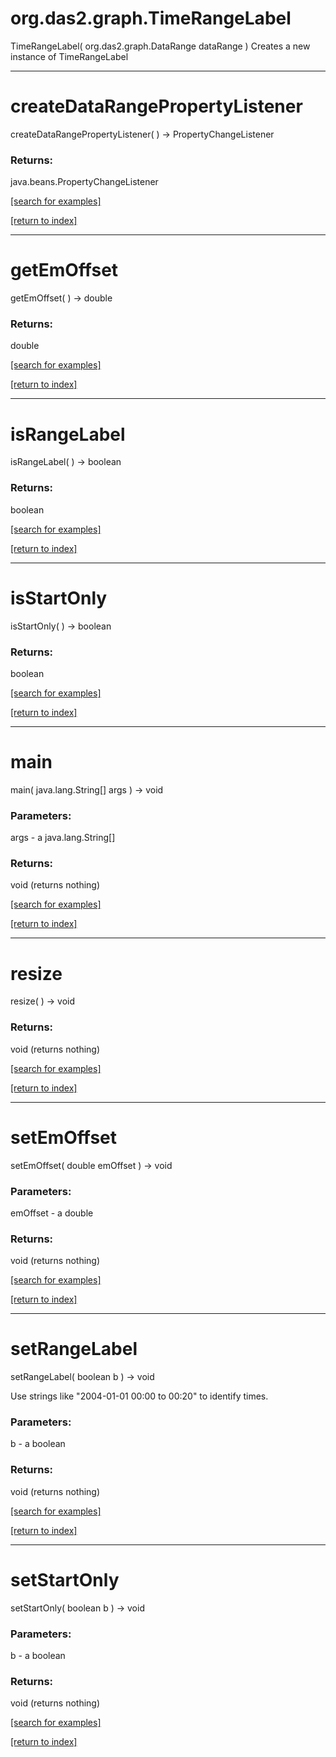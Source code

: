 # org.das2.graph.TimeRangeLabel
TimeRangeLabel( org.das2.graph.DataRange dataRange )
Creates a new instance of TimeRangeLabel

***
<a name="createDataRangePropertyListener"></a>
# createDataRangePropertyListener
createDataRangePropertyListener(  ) &rarr; PropertyChangeListener



### Returns:
java.beans.PropertyChangeListener


<a href="https://github.com/autoplot/dev/search?q=createDataRangePropertyListener&unscoped_q=createDataRangePropertyListener">[search for examples]</a>

<a href="https://github.com/autoplot/documentation/blob/master/javadoc/index-all.md">[return to index]</a>

***
<a name="getEmOffset"></a>
# getEmOffset
getEmOffset(  ) &rarr; double



### Returns:
double


<a href="https://github.com/autoplot/dev/search?q=getEmOffset&unscoped_q=getEmOffset">[search for examples]</a>

<a href="https://github.com/autoplot/documentation/blob/master/javadoc/index-all.md">[return to index]</a>

***
<a name="isRangeLabel"></a>
# isRangeLabel
isRangeLabel(  ) &rarr; boolean



### Returns:
boolean


<a href="https://github.com/autoplot/dev/search?q=isRangeLabel&unscoped_q=isRangeLabel">[search for examples]</a>

<a href="https://github.com/autoplot/documentation/blob/master/javadoc/index-all.md">[return to index]</a>

***
<a name="isStartOnly"></a>
# isStartOnly
isStartOnly(  ) &rarr; boolean



### Returns:
boolean


<a href="https://github.com/autoplot/dev/search?q=isStartOnly&unscoped_q=isStartOnly">[search for examples]</a>

<a href="https://github.com/autoplot/documentation/blob/master/javadoc/index-all.md">[return to index]</a>

***
<a name="main"></a>
# main
main( java.lang.String[] args ) &rarr; void



### Parameters:
args - a java.lang.String[]

### Returns:
void (returns nothing)


<a href="https://github.com/autoplot/dev/search?q=main&unscoped_q=main">[search for examples]</a>

<a href="https://github.com/autoplot/documentation/blob/master/javadoc/index-all.md">[return to index]</a>

***
<a name="resize"></a>
# resize
resize(  ) &rarr; void



### Returns:
void (returns nothing)


<a href="https://github.com/autoplot/dev/search?q=resize&unscoped_q=resize">[search for examples]</a>

<a href="https://github.com/autoplot/documentation/blob/master/javadoc/index-all.md">[return to index]</a>

***
<a name="setEmOffset"></a>
# setEmOffset
setEmOffset( double emOffset ) &rarr; void



### Parameters:
emOffset - a double

### Returns:
void (returns nothing)


<a href="https://github.com/autoplot/dev/search?q=setEmOffset&unscoped_q=setEmOffset">[search for examples]</a>

<a href="https://github.com/autoplot/documentation/blob/master/javadoc/index-all.md">[return to index]</a>

***
<a name="setRangeLabel"></a>
# setRangeLabel
setRangeLabel( boolean b ) &rarr; void

Use strings like "2004-01-01 00:00 to 00:20" to identify times.

### Parameters:
b - a boolean

### Returns:
void (returns nothing)


<a href="https://github.com/autoplot/dev/search?q=setRangeLabel&unscoped_q=setRangeLabel">[search for examples]</a>

<a href="https://github.com/autoplot/documentation/blob/master/javadoc/index-all.md">[return to index]</a>

***
<a name="setStartOnly"></a>
# setStartOnly
setStartOnly( boolean b ) &rarr; void



### Parameters:
b - a boolean

### Returns:
void (returns nothing)


<a href="https://github.com/autoplot/dev/search?q=setStartOnly&unscoped_q=setStartOnly">[search for examples]</a>

<a href="https://github.com/autoplot/documentation/blob/master/javadoc/index-all.md">[return to index]</a>

